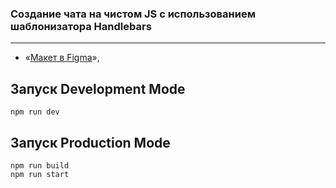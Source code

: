 ### Создание чата на чистом JS с использованием шаблонизатора Handlebars
---

- «[Макет в Figma](https://www.figma.com/file/majRVWdE7xvznWAeSxsuUC/Design-Chat-Yandex-Pract?node-id=3%3A1712&t=bCO5gGR7jvCExcpA-0)»,


Запуск Development Mode
--
```
npm run dev
```

Запуск Production Mode
---
```
npm run build 
npm run start
```
